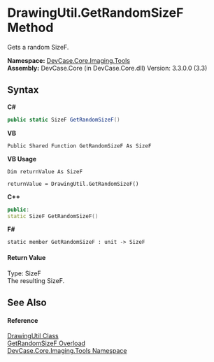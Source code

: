 # DrawingUtil.GetRandomSizeF Method 
 

Gets a random SizeF.

**Namespace:**&nbsp;<a href="N_DevCase_Core_Imaging_Tools">DevCase.Core.Imaging.Tools</a><br />**Assembly:**&nbsp;DevCase.Core (in DevCase.Core.dll) Version: 3.3.0.0 (3.3)

## Syntax

**C#**<br />
``` C#
public static SizeF GetRandomSizeF()
```

**VB**<br />
``` VB
Public Shared Function GetRandomSizeF As SizeF
```

**VB Usage**<br />
``` VB Usage
Dim returnValue As SizeF

returnValue = DrawingUtil.GetRandomSizeF()
```

**C++**<br />
``` C++
public:
static SizeF GetRandomSizeF()
```

**F#**<br />
``` F#
static member GetRandomSizeF : unit -> SizeF 

```


#### Return Value
Type: SizeF<br />The resulting SizeF.

## See Also


#### Reference
<a href="T_DevCase_Core_Imaging_Tools_DrawingUtil">DrawingUtil Class</a><br /><a href="Overload_DevCase_Core_Imaging_Tools_DrawingUtil_GetRandomSizeF">GetRandomSizeF Overload</a><br /><a href="N_DevCase_Core_Imaging_Tools">DevCase.Core.Imaging.Tools Namespace</a><br />